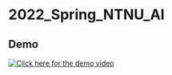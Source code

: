 # 2022_Spring_NTNU_AI
## Demo
[![Click here for the demo video](https://img.youtube.com/vi/Kb2qgpP9LrE/0.jpg)](https://youtu.be/Kb2qgpP9LrE)
